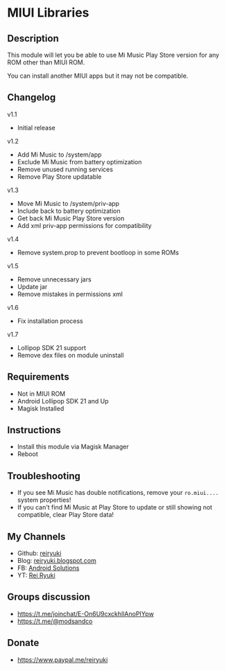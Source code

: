 # **MIUI Libraries**

## Description
This module will let you be able to use Mi Music Play Store version for any ROM other than MIUI ROM.

You can install another MIUI apps but it may not be compatible.

## Changelog
v1.1
- Initial release

v1.2
- Add Mi Music to /system/app
- Exclude Mi Music from battery optimization
- Remove unused running services
- Remove Play Store updatable

v1.3
- Move Mi Music to /system/priv-app
- Include back to battery optimization
- Get back Mi Music Play Store version
- Add xml priv-app permissions for compatibility

v1.4
- Remove system.prop to prevent bootloop in some ROMs

v1.5
- Remove unnecessary jars
- Update jar
- Remove mistakes in permissions xml

v1.6
- Fix installation process

v1.7
- Lollipop SDK 21 support
- Remove dex files on module uninstall

## Requirements
- Not in MIUI ROM
- Android Lollipop SDK 21 and Up
- Magisk Installed

## Instructions
- Install this module via Magisk Manager
- Reboot

## Troubleshooting
- If you see Mi Music has double notifications, remove your `ro.miui....` system properties!
- If you can't find Mi Music at Play Store to update or still showing not compatible, clear Play Store data!

## My Channels
- Github: [reiryuki](https://github.com/reiryuki)
- Blog: [reiryuki.blogspot.com](https://reiryuki.blogspot.com)
- FB: [Android Solutions](https://m.facebook.com/reiryukiandroidsolutions/?ref=bookmarks)
- YT: [Rei Ryuki](https://www.youtube.com/channel/UCAZBR3IAu-MSLwGXkZPYxag)

## Groups discussion
- https://t.me/joinchat/E-On6U9cxckhIlAnoPIYpw
- https://t.me/@modsandco

## Donate
- https://www.paypal.me/reiryuki
